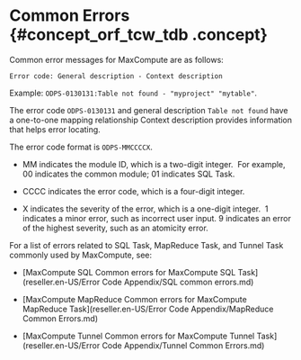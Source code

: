 # Common Errors {#concept_orf_tcw_tdb .concept}

Common error messages for MaxCompute are as follows:

```
Error code: General description - Context description
```

Example: `ODPS-0130131:Table not found - "myproject" "mytable"`.

The error code `ODPS-0130131` and general description `Table not found` have a one-to-one mapping relationship Context description provides information that helps error locating.

The error code format is `ODPS-MMCCCCX`.

-   MM indicates the module ID, which is a two-digit integer.  For example, 00 indicates the common module; 01 indicates SQL Task.

-   CCCC indicates the error code, which is a four-digit integer.

-   X indicates the severity of the error, which is a one-digit integer.  1 indicates a minor error, such as incorrect user input. 9 indicates an error of the highest severity, such as an atomicity error.


For a list of errors related to SQL Task, MapReduce Task, and Tunnel Task commonly used by MaxCompute, see:

-   [MaxCompute SQL Common errors for MaxCompute SQL Task](reseller.en-US/Error Code Appendix/SQL common errors.md)

-   [MaxCompute MapReduce Common errors for MaxCompute MapReduce Task](reseller.en-US/Error Code Appendix/MapReduce Common Errors.md)

-   [MaxCompute Tunnel Common errors for MaxCompute Tunnel Task](reseller.en-US/Error Code Appendix/Tunnel Common Errors.md)


